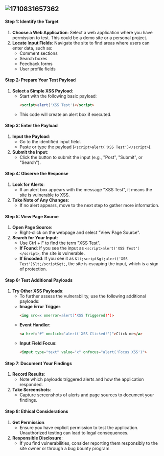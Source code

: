 ![1710831657362](https://github.com/user-attachments/assets/da05cb39-464f-4cda-877d-a9b549e78773)
---
#### Step 1: Identify the Target
1. **Choose a Web Application**: Select a web application where you have permission to test. This could be a demo site or a personal project.
2. **Locate Input Fields**: Navigate the site to find areas where users can enter data, such as:
   - Comment sections
   - Search boxes
   - Feedback forms
   - User profile fields

#### Step 2: Prepare Your Test Payload
1. **Select a Simple XSS Payload**:
   - Start with the following basic payload:
     ```html
     <script>alert('XSS Test')</script>
     ```
   - This code will create an alert box if executed.

#### Step 3: Enter the Payload
1. **Input the Payload**:
   - Go to the identified input field.
   - Paste or type the payload (`<script>alert('XSS Test')</script>`).
2. **Submit the Input**:
   - Click the button to submit the input (e.g., "Post", "Submit", or "Search").

#### Step 4: Observe the Response
1. **Look for Alerts**:
   - If an alert box appears with the message "XSS Test", it means the site is vulnerable to XSS.
2. **Take Note of Any Changes**:
   - If no alert appears, move to the next step to gather more information.

#### Step 5: View Page Source
1. **Open Page Source**:
   - Right-click on the webpage and select "View Page Source".
2. **Search for Your Input**:
   - Use Ctrl + F to find the term "XSS Test".
   - **If Found**: If you see the input as `<script>alert('XSS Test')</script>`, the site is vulnerable.
   - **If Encoded**: If you see it as `&lt;script&gt;alert('XSS Test')&lt;/script&gt;`, the site is escaping the input, which is a sign of protection.

#### Step 6: Test Additional Payloads
1. **Try Other XSS Payloads**:
   - To further assess the vulnerability, use the following additional payloads:
   - **Image Error Trigger**:
     ```html
     <img src=x onerror=alert('XSS Triggered!')>
     ```
   - **Event Handler**:
     ```html
     <a href="#" onclick="alert('XSS Clicked!')">Click me</a>
     ```
   - **Input Field Focus**:
     ```html
     <input type="text" value="x" onfocus="alert('Focus XSS')">
     ```

#### Step 7: Document Your Findings
1. **Record Results**:
   - Note which payloads triggered alerts and how the application responded.
2. **Take Screenshots**:
   - Capture screenshots of alerts and page sources to document your findings.

#### Step 8: Ethical Considerations
1. **Get Permission**:
   - Ensure you have explicit permission to test the application. Unauthorized testing can lead to legal consequences.
2. **Responsible Disclosure**:
   - If you find vulnerabilities, consider reporting them responsibly to the site owner or through a bug bounty program.

